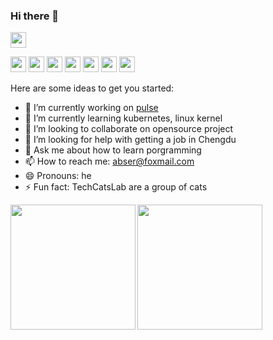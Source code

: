 ### Hi there 👋

<!--
**abserari/abserari** is a ✨ _special_ ✨ repository because its `README.md` (this file) appears on your GitHub profile.

Here are some ideas to get you started:
- 🔭 I’m currently working on ...
- 🌱 I’m currently learning ...
- 👯 I’m looking to collaborate on ...
- 🤔 I’m looking for help with ...
- 💬 Ask me about ...
- 📫 How to reach me: ...
- 😄 Pronouns: ...
- ⚡ Fun fact: ...
-->
<p> 
<a href="https://t.me/abserari"><img src="https://img.shields.io/badge/telegram-%231DA1F2.svg?&style=flat&logo=telegram&logoColor=white" height=25></a>

<a href="https://www.yuque.com/abser"><img src="https://img.shields.io/badge/Yuque-abser-brightgreen?&style=flat" height=25></a> 
<a href="http://abserari.vercel.app/"><img src="https://img.shields.io/badge/-Wiki-green?logo=wikipedia&style=flat" height=25></a>
<a href="https://www.twitter.com/abser61207966"><img src="https://img.shields.io/badge/twitter-%231DA1F2.svg?&style=flat&logo=twitter&logoColor=white" height=25></a> <a href="https://www.linkedin.com/in/abser-ari-b518b4177/"><img src="https://img.shields.io/badge/linkedin-%230077B5.svg?&style=flat&logo=linkedin&logoColor=white" height=25></a> <a href="https://www.instagram.com/abserui/"><img src="https://img.shields.io/badge/instagram-%23E4405F.svg?&style=flat&logo=instagram&logoColor=white" height=25></a> <a href="https://medium.com/@abserari"><img src="https://img.shields.io/badge/medium-%2312100E.svg?&style=flat&logo=medium&logoColor=white" height=25></a> <a href="https://dev.to/abserari"><img src="https://img.shields.io/badge/DEV.TO-%230A0A0A.svg?logo=dev.to&style=flat&logoColor=white" height=25></a></p>

Here are some ideas to get you started:
- 🔭 I’m currently working on [pulse](https://github.com/silverswords/pulse)
- 🌱 I’m currently learning kubernetes, linux kernel
- 👯 I’m looking to collaborate on opensource project
- 🤔 I’m looking for help with getting a job in Chengdu
- 💬 Ask me about how to learn porgramming
- 📫 How to reach me: abser@foxmail.com
- 😄 Pronouns: he
- ⚡ Fun fact: TechCatsLab are a group of cats

<a href="https://github.com/abserari"><img align="left" height="200" src="https://github-readme-stats-abserari.vercel.app/api?username=abserari&show_icons=true&bg_color=30,e96443,904e95&title_color=fff&text_color=fff" /></a>

<a href="https://github.com/abserari"><img align="left" height="200" src="https://github-readme-stats-abserari.vercel.app/api/top-langs/?username=abserari&hide=html,css" /></a>


